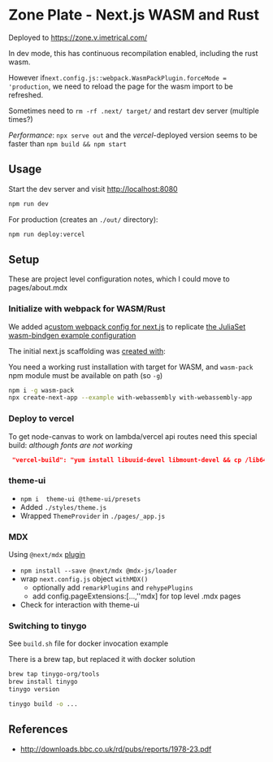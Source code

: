 # Zone Plate -  Next.js WASM and Rust

Deployed to <https://zone.v.imetrical.com/>

In dev mode, this has continuous recompilation enabled, including the rust wasm.

However if`next.config.js::webpack.WasmPackPlugin.forceMode = 'production`, we need to reload the page for the wasm import to be refreshed.

Sometimes need to `rm -rf .next/ target/` and restart dev server (multiple times?)

*Performance*: `npx serve out` and the *vercel*-deployed version seems to be faster than `npm build && npm start`

## Usage

Start the dev server and visit <http://localhost:8080>

```bash
npm run dev
```

For production (creates an `./out/` directory):

```bash
npm run deploy:vercel
```

## Setup

These are project level configuration notes, which I could move to pages/about.mdx

### Initialize with webpack for WASM/Rust

We added a[custom webpack config for next.js][nxdoc]
to replicate [the JuliaSet wasm-bindgen example configuration][wsmdoc]

[nxdoc]: https://nextjs.org/docs/api-reference/next.config.js/custom-webpack-config
[wsmdoc]: https://rustwasm.github.io/docs/wasm-bindgen/examples/julia.html

The initial next.js scaffolding was [created with][nxeg]:

[nxeg]: https://github.com/vercel/next.js/tree/canary/examples/with-webassembly

You need a working rust installation with target for WASM,
and `wasm-pack` npm module must be available on path (so `-g`)

```bash
npm i -g wasm-pack
npx create-next-app --example with-webassembly with-webassembly-app
```

### Deploy to vercel

To get node-canvas to work on lambda/vercel api routes need this special build:
_although fonts are not working_

```json
 "vercel-build": "yum install libuuid-devel libmount-devel && cp /lib64/{libuuid,libmount,libblkid}.so.1 node_modules/canvas/build/Release/ && npm run build",
```

### theme-ui

- `npm i  theme-ui @theme-ui/presets`
- Added `./styles/theme.js`
- Wrapped `ThemeProvider` in `./pages/_app.js`

### MDX

Using `@next/mdx` [plugin](https://www.npmjs.com/package/@next/mdx)

- `npm install --save @next/mdx @mdx-js/loader`
- wrap `next.config.js` object `withMDX()`
  - optionally add `remarkPlugins` and `rehypePlugins`
  - add config.pageExtensions:[...,''mdx] for top level .mdx pages
- Check for interaction with theme-ui

### Switching to tinygo

See `build.sh` file for docker invocation example

There is a brew tap, but replaced it with docker solution

```bash
brew tap tinygo-org/tools
brew install tinygo
tinygo version

tinygo build -o ...
```

## References

- <http://downloads.bbc.co.uk/rd/pubs/reports/1978-23.pdf>
